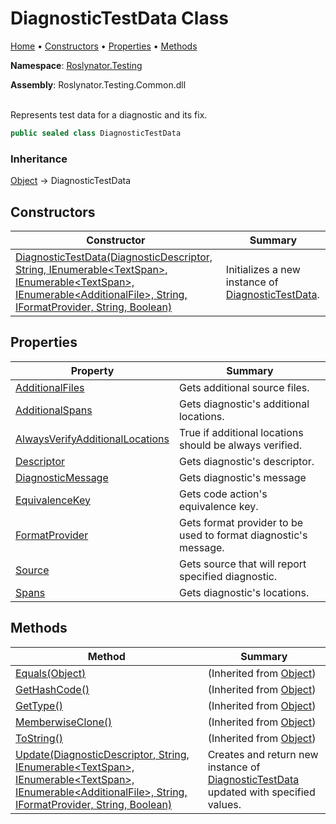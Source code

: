 # DiagnosticTestData Class

[Home](../../../README.md) &#x2022; [Constructors](#constructors) &#x2022; [Properties](#properties) &#x2022; [Methods](#methods)

**Namespace**: [Roslynator.Testing](../README.md)

**Assembly**: Roslynator\.Testing\.Common\.dll

\
Represents test data for a diagnostic and its fix\.

```csharp
public sealed class DiagnosticTestData
```

### Inheritance

[Object](https://docs.microsoft.com/en-us/dotnet/api/system.object) &#x2192; DiagnosticTestData

## Constructors

| Constructor | Summary |
| ----------- | ------- |
| [DiagnosticTestData(DiagnosticDescriptor, String, IEnumerable\<TextSpan>, IEnumerable\<TextSpan>, IEnumerable\<AdditionalFile>, String, IFormatProvider, String, Boolean)](-ctor/README.md) | Initializes a new instance of [DiagnosticTestData](./README.md)\. |

## Properties

| Property | Summary |
| -------- | ------- |
| [AdditionalFiles](AdditionalFiles/README.md) | Gets additional source files\. |
| [AdditionalSpans](AdditionalSpans/README.md) | Gets diagnostic's additional locations\. |
| [AlwaysVerifyAdditionalLocations](AlwaysVerifyAdditionalLocations/README.md) | True if additional locations should be always verified\. |
| [Descriptor](Descriptor/README.md) | Gets diagnostic's descriptor\. |
| [DiagnosticMessage](DiagnosticMessage/README.md) | Gets diagnostic's message |
| [EquivalenceKey](EquivalenceKey/README.md) | Gets code action's equivalence key\. |
| [FormatProvider](FormatProvider/README.md) | Gets format provider to be used to format diagnostic's message\. |
| [Source](Source/README.md) | Gets source that will report specified diagnostic\. |
| [Spans](Spans/README.md) | Gets diagnostic's locations\. |

## Methods

| Method | Summary |
| ------ | ------- |
| [Equals(Object)](https://docs.microsoft.com/en-us/dotnet/api/system.object.equals) |  \(Inherited from [Object](https://docs.microsoft.com/en-us/dotnet/api/system.object)\) |
| [GetHashCode()](https://docs.microsoft.com/en-us/dotnet/api/system.object.gethashcode) |  \(Inherited from [Object](https://docs.microsoft.com/en-us/dotnet/api/system.object)\) |
| [GetType()](https://docs.microsoft.com/en-us/dotnet/api/system.object.gettype) |  \(Inherited from [Object](https://docs.microsoft.com/en-us/dotnet/api/system.object)\) |
| [MemberwiseClone()](https://docs.microsoft.com/en-us/dotnet/api/system.object.memberwiseclone) |  \(Inherited from [Object](https://docs.microsoft.com/en-us/dotnet/api/system.object)\) |
| [ToString()](https://docs.microsoft.com/en-us/dotnet/api/system.object.tostring) |  \(Inherited from [Object](https://docs.microsoft.com/en-us/dotnet/api/system.object)\) |
| [Update(DiagnosticDescriptor, String, IEnumerable\<TextSpan>, IEnumerable\<TextSpan>, IEnumerable\<AdditionalFile>, String, IFormatProvider, String, Boolean)](Update/README.md) | Creates and return new instance of [DiagnosticTestData](./README.md) updated with specified values\. |

